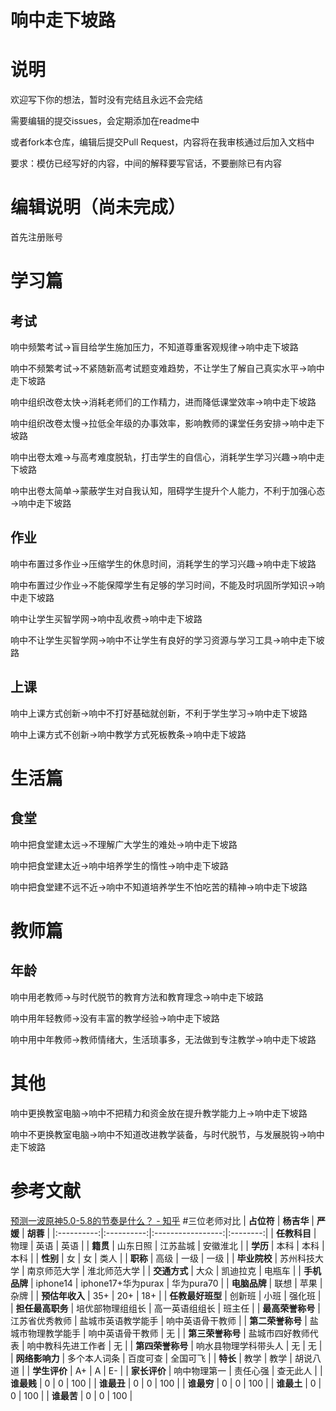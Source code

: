 # 响中走下坡路

# 说明

欢迎写下你的想法，暂时没有完结且永远不会完结

需要编辑的提交issues，会定期添加在readme中

或者fork本仓库，编辑后提交Pull Request，内容将在我审核通过后加入文档中

要求：模仿已经写好的内容，中间的解释要写官话，不要删除已有内容

# 编辑说明（尚未完成）
首先注册账号

# 学习篇

## 考试

响中频繁考试→盲目给学生施加压力，不知道尊重客观规律→响中走下坡路

响中不频繁考试→不紧随新高考试题变难趋势，不让学生了解自己真实水平→响中走下坡路

响中组织改卷太快→消耗老师们的工作精力，进而降低课堂效率→响中走下坡路

响中组织改卷太慢→拉低全年级的办事效率，影响教师的课堂任务安排→响中走下坡路

响中出卷太难→与高考难度脱轨，打击学生的自信心，消耗学生学习兴趣→响中走下坡路

响中出卷太简单→蒙蔽学生对自我认知，阻碍学生提升个人能力，不利于加强心态→响中走下坡路

## 作业

响中布置过多作业→压缩学生的休息时间，消耗学生的学习兴趣→响中走下坡路

响中布置过少作业→不能保障学生有足够的学习时间，不能及时巩固所学知识→响中走下坡路

响中让学生买智学网→响中乱收费→响中走下坡路

响中不让学生买智学网→响中不让学生有良好的学习资源与学习工具→响中走下坡路

## 上课

响中上课方式创新→响中不打好基础就创新，不利于学生学习→响中走下坡路

响中上课方式不创新→响中教学方式死板教条→响中走下坡路

# 生活篇

## 食堂

响中把食堂建太远→不理解广大学生的难处→响中走下坡路

响中把食堂建太近→响中培养学生的惰性→响中走下坡路

响中把食堂建不远不近→响中不知道培养学生不怕吃苦的精神→响中走下坡路

# 教师篇

## 年龄

响中用老教师→与时代脱节的教育方法和教育理念→响中走下坡路

响中用年轻教师→没有丰富的教学经验→响中走下坡路

响中用中年教师→教师情绪大，生活琐事多，无法做到专注教学→响中走下坡路

# 其他

响中更换教室电脑→响中不把精力和资金放在提升教学能力上→响中走下坡路

响中不更换教室电脑→响中不知道改进教学装备，与时代脱节，与发展脱钩→响中走下坡路

# 参考文献

[预测一波原神5.0-5.8的节奏是什么？ - 知乎](https://www.zhihu.com/question/664249498/answer/3594198236)
#三位老师对比
| **占位符**    | **杨吉华**    | **严媛**            | **胡蓉**   |
|:----------:|:----------:|:-----------------:|:--------:|
| **任教科目**   | 物理         | 英语                | 英语       |
| **籍贯**     | 山东日照       | 江苏盐城              | 安徽淮北     |
| **学历**     | 本科         | 本科                | 本科       |
| **性别**     | 女          | 女                 | 类人       |
| **职称**     | 高级         | 一级                | 一级       |
| **毕业院校**   | 苏州科技大学     | 南京师范大学            | 淮北师范大学   |
| **交通方式**   | 大众         | 凯迪拉克              | 电瓶车      |
| **手机品牌**   | iphone14   | iphone17\+华为purax | 华为pura70 |
| **电脑品牌**   | 联想         | 苹果                | 杂牌       |
| **预估年收入**  | 35\+       | 20\+              | 18\+     |
| **任教最好班型** | 创新班        | 小班                | 强化班      |
| **担任最高职务** | 培优部物理组组长   | 高一英语组组长           | 班主任      |
| **最高荣誉称号** | 江苏省优秀教师    | 盐城市英语教学能手         | 响中英语骨干教师 |
| **第二荣誉称号** | 盐城市物理教学能手  | 响中英语骨干教师          | 无        |
| **第三荣誉称号** | 盐城市四好教师代表  | 响中教科先进工作者         | 无        |
| **第四荣誉称号** | 响水县物理学科带头人 | 无                 | 无        |
| **网络影响力**  | 多个本人词条     | 百度可查              | 全国可飞     |
| **特长**     | 教学         | 教学                | 胡说八道     |
| **学生评价**   | A\+        | A                 | E\-      |
| **家长评价**   | 响中物理第一     | 责任心强              | 查无此人     |
| **谁最贱**    | 0          | 0                 | 100      |
| **谁最丑**    | 0          | 0                 | 100      |
| **谁最穷**    | 0          | 0                 | 100      |
| **谁最土**    | 0          | 0                 | 100      |
| **谁最苦**    | 0          | 0                 | 100      |

